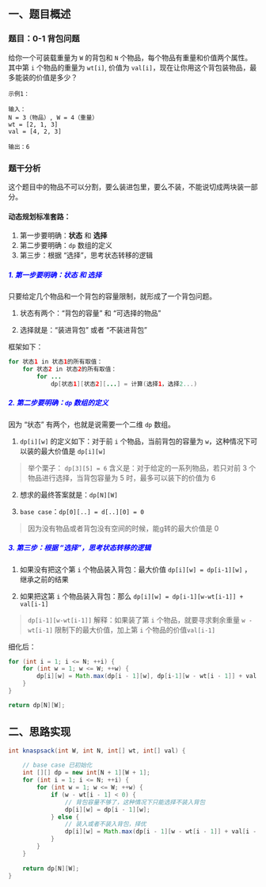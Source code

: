 ## 一、题目概述


### 题目：0-1 背包问题

给你一个可装载重量为 `W` 的背包和 `N` 个物品，每个物品有重量和价值两个属性。其中第 `i` 个物品的重量为 `wt[i]`, 价值为 `val[i]`，现在让你用这个背包装物品，最多能装的价值是多少？


```
示例1：

输入：
N = 3（物品）, W = 4（重量）
wt = [2, 1, 3]
val = [4, 2, 3]

输出：6
```






### 题干分析

这个题目中的物品不可以分割，要么装进包里，要么不装，不能说切成两块装一部分。

#### 动态规划标准套路：

1. 第一步要明确：**状态** 和 **选择**
2. 第二步要明确：`dp` 数组的定义
3. 第三步：根据 “选择”，思考状态转移的逻辑




##### <font color=blue>1. 第一步要明确：状态 和 选择</font>


只要给定几个物品和一个背包的容量限制，就形成了一个背包问题。


1. 状态有两个：“背包的容量” 和 “可选择的物品”


2. 选择就是：“装进背包” 或者 “不装进背包”


框架如下：
```java
for 状态1 in 状态1的所有取值：
    for 状态2 in 状态2的所有取值：
        for ...
            dp[状态1][状态2][...] = 计算(选择1，选择2...)
```



##### <font color=blue>2. 第二步要明确：`dp` 数组的定义</font>


因为 “状态” 有两个，也就是说需要一个二维 `dp` 数组。


1. `dp[i][w]` 的定义如下：对于前 `i` 个物品，当前背包的容量为 `w`，这种情况下可以装的最大价值是 `dp[i][w]`
> 举个栗子：
> `dp[3][5] = 6` 含义是：对于给定的一系列物品，若只对前 3 个物品进行选择，当背包容量为 5 时，最多可以装下的价值为 6

2. 想求的最终答案就是：`dp[N][W]`


3. `base case`：`dp[0][..] = d[..][0] = 0`
> 因为没有物品或者背包没有空间的时候，能g转的最大价值是 0




##### <font color=blue>3. 第三步：根据 “选择”，思考状态转移的逻辑</font>


1. 如果没有把这个第 `i` 个物品装入背包：最大价值 `dp[i][w] = dp[i-1][w]` ，继承之前的结果

2. 如果把这第 `i` 个物品装入背包：那么 `dp[i][w] = dp[i-1][w-wt[i-1]] + val[i-1]`
> `dp[i-1][w-wt[i-1]]` 解释：如果装了第 `i` 个物品，就要寻求剩余重量 `w - wt[i-1]` 限制下的最大价值，加上第 `i` 个物品的价值`val[i-1]`


细化后：
```java
for (int i = 1; i <= N; ++i) {
    for (int w = 1; w <= W; ++w) {
        dp[i][w] = Math.max(dp[i - 1][w], dp[i-1][w - wt[i - 1]] + val[i - 1]);
    }
}

return dp[N][W];
```





## 二、思路实现


```java
int knaspsack(int W, int N, int[] wt, int[] val) {
    
    // base case 已初始化
    int [][] dp = new int[N + 1][W + 1];
    for (int i = 1; i <= N; ++i) {
        for (int w = 1; w <= W; ++w) {
            if (w - wt[i - 1] < 0) {
                // 背包容量不够了，这种情况下只能选择不装入背包
                dp[i][w] = dp[i - 1][w];
            } else {
                // 装入或者不装入背包，择优
                dp[i][w] = Math.max(dp[i - 1][w - wt[i - 1]] + val[i - 1], dp[i - 1][w]);
            }
        }
    }
    
    return dp[N][W];
}
```
